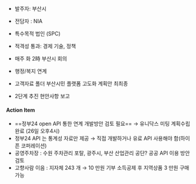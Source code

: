 + 발주자: 부산시
+ 전담자 : NIA
+ 특수목적 법인 (SPC)
+ 적격성 통과: 경제 기술, 정책
+ 매주 화 2時 부산시 회의

+ 행정/복지 연계 
+ 고객자료 폴더 부산시민 플랫폼 고도화 계획안 최최종
+ 2단계 추진 현안사항 보고


#### Action Item
+ ==정부24 open API 통한 연계 개발방안 검토 필요== → 유니닥스 미팅 계획수립완료 (26일 오후4시)
+ 정부24 API 는 통계성 자료만 제공 → 직접 개발하거나 유료 API 사용해야 함(하이픈 코퍼레이션)
+ 공영주차장 : 수원 주차관리 포탈, 광주시, 부산 산업관리 공단? 공공 API 이용 방안 검토
+ 고향사람 이음 : 지자체 243 개 → 10 만원 기부 소득공제 후 지역상품 3 만원 구매 가능
